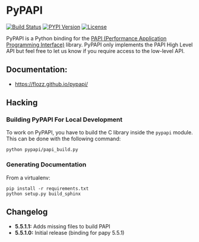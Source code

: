 # PyPAPI

[![Build Status](https://travis-ci.org/flozz/pypapi.svg?branch=master)](https://travis-ci.org/flozz/pypapi)
[![PYPI Version](https://img.shields.io/pypi/v/python_papi.svg)](https://pypi.python.org/pypi/python_papi)
[![License](https://img.shields.io/pypi/l/python_papi.svg)](https://flozz.github.io/pypapi/licenses.html)

PyPAPI is a Python binding for the [PAPI (Performance Application Programming
Interface)][libpapi] library. PyPAPI only implements the PAPI High Level API but feel
free to let us know if you require access to the low-level API.


## Documentation:

* https://flozz.github.io/pypapi/


## Hacking

### Building PyPAPI For Local Development

To work on PyPAPI, you have to build the C library inside the `pypapi` module.
This can be done with the following command:

    python pypapi/papi_build.py

### Generating Documentation

From a virtualenv:

    pip install -r requirements.txt
    python setup.py build_sphinx


[libpapi]: http://icl.cs.utk.edu/papi/index.html


## Changelog

* **5.5.1.1:** Adds missing files to build PAPI
* **5.5.1.0:** Initial release (binding for papy 5.5.1)
